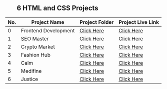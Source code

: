 ## <img height="16px" src="https://www.w3.org/html/logo/badge/html5-badge-h-solo.png"><img height="16px" src="https://user-images.githubusercontent.com/110087385/210600757-c5cd4168-1913-4cb9-8c09-1d43f9a7565b.png"> 6 HTML and CSS Projects 

| No. 	| **Project Name** 	     | **Project Folder**               | **Project Live Link** |
|-----	|------------------	     |---------------------------------	|----------------------------	|
| 0   	| Frontend Development   | [Click Here](./Project%2000) 	  | [Click Here](./Project%2000) |
| 1   	| SEO Master       	     | [Click Here](./Project%2001) 	  | [Click Here](./Project%2001) |
| 2   	| Crypto Market          | [Click Here](./Project%2002) 	  | [Click Here](./Project%2002) |
| 3   	| Fashion Hub            | [Click Here](./Project%2003) 	  | [Click Here](./Project%2003) |
| 4   	| Calm                   | [Click Here](./Project%2004) 	  | [Click Here](./Project%2004) |
| 5   	| Medifine        	     | [Click Here](./Project%2005) 	  | [Click Here](./Project%2005) |
| 6   	| Justice         	     | [Click Here](./Project%2006) 	  | [Click Here](./Project%2006) |
